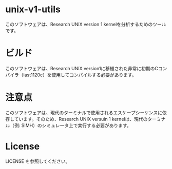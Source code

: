 # unix-v1-utils
このソフトウェアは、Research UNIX version 1 kernelを分析するためのツールです。

# ビルド
このソフトウェアは、Research UNIX version1に移植された非常に初期のCコンパイラ（last1120c）を使用してコンパイルする必要があります。

# 注意点
このソフトウェアは、現代のターミナルで使用されるエスケープシーケンスに依存しています。そのため、Research UNIX versuin 1 kernelは、現代のターミナル（例: SIMH）のシミュレータ上で実行する必要があります。

# License
LICENSE を参照してください。